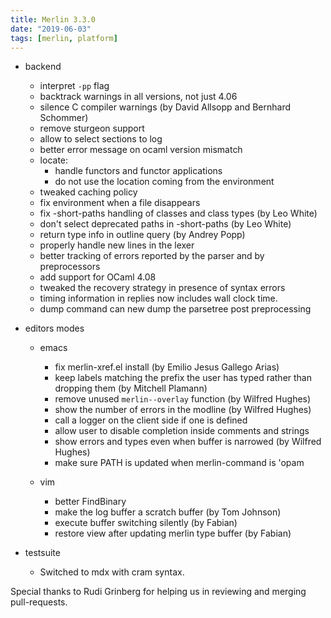 ```yaml
---
title: Merlin 3.3.0
date: "2019-06-03"
tags: [merlin, platform]
---
```


+ backend
  - interpret `-pp` flag
  - backtrack warnings in all versions, not just 4.06
  - silence C compiler warnings (by David Allsopp and Bernhard Schommer)
  - remove sturgeon support
  - allow to select sections to log
  - better error message on ocaml version mismatch
  - locate:
    + handle functors and functor applications
    + do not use the location coming from the environment
  - tweaked caching policy
  - fix environment when a file disappears
  - fix -short-paths handling of classes and class types (by Leo White)
  - don't select deprecated paths in -short-paths (by Leo White)
  - return type info in outline query (by Andrey Popp)
  - properly handle new lines in the lexer
  - better tracking of errors reported by the parser and by preprocessors
  - add support for OCaml 4.08
  - tweaked the recovery strategy in presence of syntax errors
  - timing information in replies now includes wall clock time.
  - dump command can new dump the parsetree post preprocessing

+ editors modes
  - emacs
    + fix merlin-xref.el install (by Emilio Jesus Gallego Arias)
    + keep labels matching the prefix the user has typed rather than
      dropping them (by Mitchell Plamann)
    + remove unused `merlin--overlay` function (by Wilfred Hughes)
    + show the number of errors in the modline (by Wilfred Hughes)
    + call a logger on the client side if one is defined
    + allow user to disable completion inside comments and strings
    + show errors and types even when buffer is narrowed (by Wilfred Hughes)
    + make sure PATH is updated when merlin-command is 'opam

  - vim
    + better FindBinary
    + make the log buffer a scratch buffer (by Tom Johnson)
    + execute buffer switching silently (by Fabian)
    + restore view after updating merlin type buffer (by Fabian)

+ testsuite
  - Switched to mdx with cram syntax.

Special thanks to Rudi Grinberg for helping us in reviewing and merging
pull-requests.